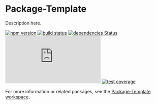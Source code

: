 # Package-Template

Description here.

[![npm version](https://img.shields.io/npm/v/package-template.svg)](https://www.npmjs.com/package/package-template)
[![build status](https://github.com/spautz/package-template/workflows/CI/badge.svg)](https://github.com/spautz/package-template/actions)
[![dependencies Status](https://status.david-dm.org/gh/spautz/package-template.svg)](https://david-dm.org/spautz/package-template)
[![gzip size](https://img.badgesize.io/https://unpkg.com/package-template@latest/dist/package-template.cjs.production.min.js?compression=gzip)](https://bundlephobia.com/result?p=package-template)
[![test coverage](https://img.shields.io/coveralls/github/spautz/package-template/main.svg)](https://coveralls.io/github/spautz/package-template?branch=main)

For more information or related packages, see the [Package-Template workspace](https://github.com/spautz/package-template).
